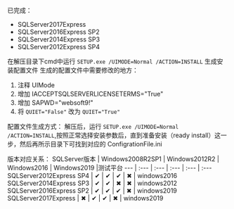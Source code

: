 已完成：
- SQLServer2017Express
- SQLServer2016Express SP2
- SQLServer2014Express SP3
- SQLServer2012Express SP4

在解压目录下cmd中运行 ```SETUP.exe /UIMODE=Normal /ACTION=INSTALL``` 生成安装配置文件
生成的配置文件中需要修改的地方：
1. 注释 UIMode
2. 增加 IACCEPTSQLSERVERLICENSETERMS="True"
3. 增加 SAPWD="websoft9!"
4. 将 ```QUIET="False"``` 改为 ```QUIET="True"```


配置文件生成方式：
解压后，运行 ```SETUP.exe /UIMODE=Normal /ACTION=INSTALL```,按照正常选择安装参数后，直到准备安装（ready install）这一步，然后再所示目录下可找到对应的 ConfigrationFile.ini

版本对应关系：
SQLServer版本 | Windows2008R2SP1 | Windows2012R2 | Windows2016 | Windows2019 |测试平台
   ---       |      :--- |   :--- | :--- | :---  | :---
SQLServer2012Express SP4 | ✔ | ✔ | ✔    | ✖    | windows2016
SQLServer2014Express SP3 | ✔ | ✔ | ✖    | ✖    | windows2012
SQLServer2016Express SP2 | ✔ | ✔ | ✔    | ✖    | windows2019
SQLServer2017Express     | ✖ | ✔ | ✔    | ✖    | windows2019
